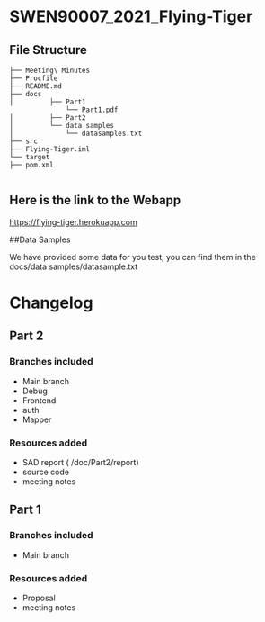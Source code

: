 # SWEN90007_2021_Flying-Tiger



## File Structure

```
├── Meeting\ Minutes
├── Procfile
├── README.md
├── docs
│         ├── Part1
              └── Part1.pdf
│         ├── Part2
│         └── data samples
│             └── datasamples.txt
├── src
├── Flying-Tiger.iml
└── target
├── pom.xml
    
```

## Here is the link to the Webapp 

https://flying-tiger.herokuapp.com

##Data Samples

We have provided some data for you test, you can find them in the docs/data samples/datasample.txt

# Changelog



## Part 2

### Branches included

- Main branch
- Debug
- Frontend
- auth
- Mapper

### Resources added

- SAD report ( /doc/Part2/report)
- source code
- meeting notes

## Part 1

### Branches included

- Main branch

### Resources added

- Proposal
- meeting notes